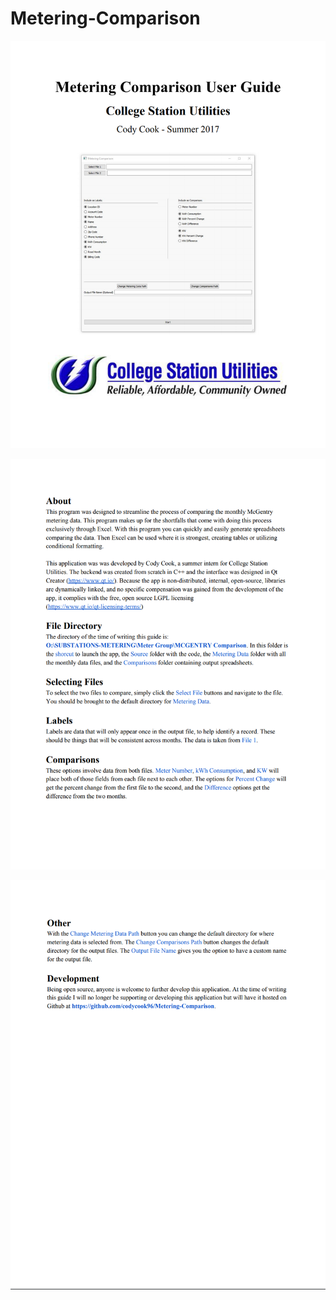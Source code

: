 # Metering-Comparison

![Report1](https://github.com/codycook96/Metering-Comparison/blob/master/Media/CS1.png)

![Report2](https://github.com/codycook96/Metering-Comparison/blob/master/Media/CS2.png)

![Report3](https://github.com/codycook96/Metering-Comparison/blob/master/Media/CS3.png)
